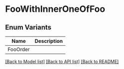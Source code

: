 # FooWithInnerOneOfFoo

## Enum Variants

| Name | Description |
|---- | -----|
| FooOrder |  |

[[Back to Model list]](../README.md#documentation-for-models) [[Back to API list]](../README.md#documentation-for-api-endpoints) [[Back to README]](../README.md)


